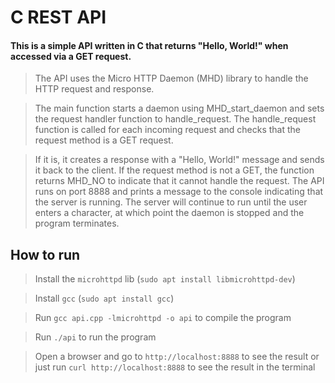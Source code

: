 # C REST API

#### This is a simple API written in C that returns "Hello, World!" when accessed via a GET request.

> The API uses the Micro HTTP Daemon (MHD) library to handle the HTTP request and response.

> The main function starts a daemon using MHD_start_daemon and sets the request handler function to handle_request. The handle_request function is called for each incoming request and checks that the request method is a GET request.

> If it is, it creates a response with a "Hello, World!" message and sends it back to the client. If the request method is not a GET, the function returns MHD_NO to indicate that it cannot handle the request. The API runs on port 8888 and prints a message to the console indicating that the server is running. The server will continue to run until the user enters a character, at which point the daemon is stopped and the program terminates.

## How to run

> Install the `microhttpd` lib (`sudo apt install libmicrohttpd-dev`)

> Install `gcc` (`sudo apt install gcc`)

> Run `gcc api.cpp -lmicrohttpd -o api` to compile the program

> Run `./api` to run the program

> Open a browser and go to `http://localhost:8888` to see the result or just run `curl http://localhost:8888` to see the result in the terminal
